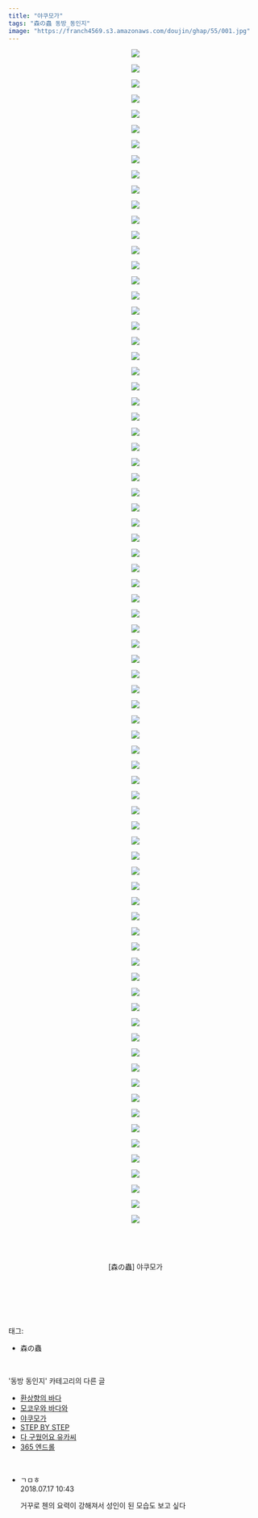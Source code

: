 ```yaml
---
title: "야쿠모가"
tags: "森の蟲 동방_동인지"
image: "https://franch4569.s3.amazonaws.com/doujin/ghap/55/001.jpg"
---
```

<div class="article">
<p style="text-align: center; clear: none; float: none;"><img src="{{ site.imgserver2 }}/ghap/55/001.jpg"/></p>
<p style="text-align: center; clear: none; float: none;"><img src="{{ site.imgserver2 }}/ghap/55/002.jpg"/></p>
<p style="text-align: center; clear: none; float: none;"><img src="{{ site.imgserver2 }}/ghap/55/003.jpg"/></p>
<p style="text-align: center; clear: none; float: none;"><img src="{{ site.imgserver2 }}/ghap/55/004.jpg"/></p>
<p style="text-align: center; clear: none; float: none;"><img src="{{ site.imgserver2 }}/ghap/55/005.jpg"/></p>
<p style="text-align: center; clear: none; float: none;"><img src="{{ site.imgserver2 }}/ghap/55/006.jpg"/></p>
<p style="text-align: center; clear: none; float: none;"><img src="{{ site.imgserver2 }}/ghap/55/007.jpg"/></p>
<p style="text-align: center; clear: none; float: none;"><img src="{{ site.imgserver2 }}/ghap/55/008.jpg"/></p>
<p style="text-align: center; clear: none; float: none;"><img src="{{ site.imgserver2 }}/ghap/55/009.jpg"/></p>
<p style="text-align: center; clear: none; float: none;"><img src="{{ site.imgserver2 }}/ghap/55/010.jpg"/></p>
<p style="text-align: center; clear: none; float: none;"><img src="{{ site.imgserver2 }}/ghap/55/011.jpg"/></p>
<p style="text-align: center; clear: none; float: none;"><img src="{{ site.imgserver2 }}/ghap/55/012.jpg"/></p>
<p style="text-align: center; clear: none; float: none;"><img src="{{ site.imgserver2 }}/ghap/55/013.jpg"/></p>
<p style="text-align: center; clear: none; float: none;"><img src="{{ site.imgserver2 }}/ghap/55/014.jpg"/></p>
<p style="text-align: center; clear: none; float: none;"><img src="{{ site.imgserver2 }}/ghap/55/015.jpg"/></p>
<p style="text-align: center; clear: none; float: none;"><img src="{{ site.imgserver2 }}/ghap/55/016.jpg"/></p>
<p style="text-align: center; clear: none; float: none;"><img src="{{ site.imgserver2 }}/ghap/55/017.jpg"/></p>
<p style="text-align: center; clear: none; float: none;"><img src="{{ site.imgserver2 }}/ghap/55/018.jpg"/></p>
<p style="text-align: center; clear: none; float: none;"><img src="{{ site.imgserver2 }}/ghap/55/019.jpg"/></p>
<p style="text-align: center; clear: none; float: none;"><img src="{{ site.imgserver2 }}/ghap/55/020.jpg"/></p>
<p style="text-align: center; clear: none; float: none;"><img src="{{ site.imgserver2 }}/ghap/55/021.jpg"/></p>
<p style="text-align: center; clear: none; float: none;"><img src="{{ site.imgserver2 }}/ghap/55/022.jpg"/></p>
<p style="text-align: center; clear: none; float: none;"><img src="{{ site.imgserver2 }}/ghap/55/023.jpg"/></p>
<p style="text-align: center; clear: none; float: none;"><img src="{{ site.imgserver2 }}/ghap/55/024.jpg"/></p>
<p style="text-align: center; clear: none; float: none;"><img src="{{ site.imgserver2 }}/ghap/55/025.jpg"/></p>
<p style="text-align: center; clear: none; float: none;"><img src="{{ site.imgserver2 }}/ghap/55/026.jpg"/></p>
<p style="text-align: center; clear: none; float: none;"><img src="{{ site.imgserver2 }}/ghap/55/027.jpg"/></p>
<p style="text-align: center; clear: none; float: none;"><img src="{{ site.imgserver2 }}/ghap/55/028.jpg"/></p>
<p style="text-align: center; clear: none; float: none;"><img src="{{ site.imgserver2 }}/ghap/55/029.jpg"/></p>
<p style="text-align: center; clear: none; float: none;"><img src="{{ site.imgserver2 }}/ghap/55/030.jpg"/></p>
<p style="text-align: center; clear: none; float: none;"><img src="{{ site.imgserver2 }}/ghap/55/031.jpg"/></p>
<p style="text-align: center; clear: none; float: none;"><img src="{{ site.imgserver2 }}/ghap/55/032.jpg"/></p>
<p style="text-align: center; clear: none; float: none;"><img src="{{ site.imgserver2 }}/ghap/55/033.jpg"/></p>
<p style="text-align: center; clear: none; float: none;"><img src="{{ site.imgserver2 }}/ghap/55/034.jpg"/></p>
<p style="text-align: center; clear: none; float: none;"><img src="{{ site.imgserver2 }}/ghap/55/035.jpg"/></p>
<p style="text-align: center; clear: none; float: none;"><img src="{{ site.imgserver2 }}/ghap/55/036.jpg"/></p>
<p style="text-align: center; clear: none; float: none;"><img src="{{ site.imgserver2 }}/ghap/55/037.jpg"/></p>
<p style="text-align: center; clear: none; float: none;"><img src="{{ site.imgserver2 }}/ghap/55/038.jpg"/></p>
<p style="text-align: center; clear: none; float: none;"><img src="{{ site.imgserver2 }}/ghap/55/039.jpg"/></p>
<p style="text-align: center; clear: none; float: none;"><img src="{{ site.imgserver2 }}/ghap/55/040.jpg"/></p>
<p style="text-align: center; clear: none; float: none;"><img src="{{ site.imgserver2 }}/ghap/55/041.jpg"/></p>
<p style="text-align: center; clear: none; float: none;"><img src="{{ site.imgserver2 }}/ghap/55/042.jpg"/></p>
<p style="text-align: center; clear: none; float: none;"><img src="{{ site.imgserver2 }}/ghap/55/043.jpg"/></p>
<p style="text-align: center; clear: none; float: none;"><img src="{{ site.imgserver2 }}/ghap/55/044.jpg"/></p>
<p style="text-align: center; clear: none; float: none;"><img src="{{ site.imgserver2 }}/ghap/55/045.jpg"/></p>
<p style="text-align: center; clear: none; float: none;"><img src="{{ site.imgserver2 }}/ghap/55/046.jpg"/></p>
<p style="text-align: center; clear: none; float: none;"><img src="{{ site.imgserver2 }}/ghap/55/047.jpg"/></p>
<p style="text-align: center; clear: none; float: none;"><img src="{{ site.imgserver2 }}/ghap/55/048.jpg"/></p>
<p style="text-align: center; clear: none; float: none;"><img src="{{ site.imgserver2 }}/ghap/55/049.jpg"/></p>
<p style="text-align: center; clear: none; float: none;"><img src="{{ site.imgserver2 }}/ghap/55/050.jpg"/></p>
<p style="text-align: center; clear: none; float: none;"><img src="{{ site.imgserver2 }}/ghap/55/051.jpg"/></p>
<p style="text-align: center; clear: none; float: none;"><img src="{{ site.imgserver2 }}/ghap/55/052.jpg"/></p>
<p style="text-align: center; clear: none; float: none;"><img src="{{ site.imgserver2 }}/ghap/55/053.jpg"/></p>
<p style="text-align: center; clear: none; float: none;"><img src="{{ site.imgserver2 }}/ghap/55/054.jpg"/></p>
<p style="text-align: center; clear: none; float: none;"><img src="{{ site.imgserver2 }}/ghap/55/055.jpg"/></p>
<p style="text-align: center; clear: none; float: none;"><img src="{{ site.imgserver2 }}/ghap/55/056.jpg"/></p>
<p style="text-align: center; clear: none; float: none;"><img src="{{ site.imgserver2 }}/ghap/55/057.jpg"/></p>
<p style="text-align: center; clear: none; float: none;"><img src="{{ site.imgserver2 }}/ghap/55/058.jpg"/></p>
<p style="text-align: center; clear: none; float: none;"><img src="{{ site.imgserver2 }}/ghap/55/059.jpg"/></p>
<p style="text-align: center; clear: none; float: none;"><img src="{{ site.imgserver2 }}/ghap/55/060.jpg"/></p>
<p style="text-align: center; clear: none; float: none;"><img src="{{ site.imgserver2 }}/ghap/55/061.jpg"/></p>
<p style="text-align: center; clear: none; float: none;"><img src="{{ site.imgserver2 }}/ghap/55/062.jpg"/></p>
<p style="text-align: center; clear: none; float: none;"><img src="{{ site.imgserver2 }}/ghap/55/063.jpg"/></p>
<p style="text-align: center; clear: none; float: none;"><img src="{{ site.imgserver2 }}/ghap/55/064.jpg"/></p>
<p style="text-align: center; clear: none; float: none;"><img src="{{ site.imgserver2 }}/ghap/55/065.jpg"/></p>
<p style="text-align: center; clear: none; float: none;"><img src="{{ site.imgserver2 }}/ghap/55/066.jpg"/></p>
<p style="text-align: center; clear: none; float: none;"><img src="{{ site.imgserver2 }}/ghap/55/067.jpg"/></p>
<p style="text-align: center; clear: none; float: none;"><img src="{{ site.imgserver2 }}/ghap/55/068.jpg"/></p>
<p style="text-align: center; clear: none; float: none;"><img src="{{ site.imgserver2 }}/ghap/55/069.jpg"/></p>
<p style="text-align: center; clear: none; float: none;"><img src="{{ site.imgserver2 }}/ghap/55/070.jpg"/></p>
<p style="text-align: center; clear: none; float: none;"><img src="{{ site.imgserver2 }}/ghap/55/071.jpg"/></p>
<p style="text-align: center; clear: none; float: none;"><img src="{{ site.imgserver2 }}/ghap/55/072.jpg"/></p>
<p style="text-align: center; clear: none; float: none;"><img src="{{ site.imgserver2 }}/ghap/55/073.jpg"/></p>
<p style="text-align: center; clear: none; float: none;"><img src="{{ site.imgserver2 }}/ghap/55/074.jpg"/></p>
<p style="text-align: center; clear: none; float: none;"><img src="{{ site.imgserver2 }}/ghap/55/075.jpg"/></p>
<p style="text-align: center; clear: none; float: none;"><img src="{{ site.imgserver2 }}/ghap/55/076.jpg"/></p>
<p style="text-align: center; clear: none; float: none;"><img src="{{ site.imgserver2 }}/ghap/55/077.jpg"/></p>
<p style="text-align: center; clear: none; float: none;"><img src="{{ site.imgserver2 }}/ghap/55/078.jpg"/></p>
<p style="text-align: center; clear: none; float: none;"><br/></p>
<p style="text-align: center; clear: none; float: none;"><br/></p>
<p style="text-align: center; clear: none; float: none;">[森の蟲] 야쿠모가</p>
<p style="text-align: center; clear: none; float: none;"><br/></p>
<p><br/></p>
</div><br/>
<div class="tagTrail">
<p>태그: </p>
<ul>
<li>森の蟲</li>
</ul>
</div><br/>
<div class="another">
<p>'동방 동인지' 카테고리의 다른 글</p>
<ul>
<li><a href="/ghap_58">환상향의 바다</a></li>
<li><a href="/ghap_56">모코우와 바다와</a></li>
<li><a href="/ghap_55">야쿠모가</a></li>
<li><a href="/ghap_53">STEP BY STEP</a></li>
<li><a href="/ghap_52">다 구웠어요 유카씨</a></li>
<li><a href="/ghap_51">365 엔드롤</a></li>
</ul>
</div><br/>
<div class="cb_module cb_fluid">
<div class="cb_wrt cb_profile">
<div class="comment">
<ul>
<li class="cb_thumb_off" id="comment15288484">
<div class="cb_comment_area">
<div class="cb_info_area">
<div class="cb_section">
<span class="cb_nick_name">ㄱㅁㅎ</span>
</div>
<div class="cb_section">
<span class="cb_date">2018.07.17 10:43 </span>
</div>
</div>
<div class="cb_dsc_comment">
<p class="cb_dsc">
											거꾸로 첸의 요력이 강해져서 성인이 된 모습도 보고 싶다
										</p>
</div>
</div></li>
</ul>
</div>
</div><!-- commentList close -->
</div><br/>
